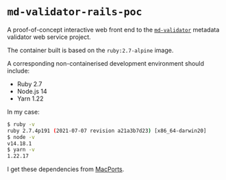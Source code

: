 # `md-validator-rails-poc`

A proof-of-concept interactive web front end to the
[`md-validator`](https://github.com/iay/md-validator)
metadata validator web service project.

The container built is based on the `ruby:2.7-alpine` image.

A corresponding non-containerised development environment should include:

* Ruby 2.7
* Node.js 14
* Yarn 1.22

In my case:

```bash
$ ruby -v
ruby 2.7.4p191 (2021-07-07 revision a21a3b7d23) [x86_64-darwin20]
$ node -v
v14.18.1
$ yarn -v
1.22.17
```

I get these dependencies from [MacPorts](https://www.macports.org).
